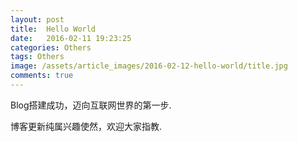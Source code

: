 ```yaml
---
layout: post
title:  Hello World
date:   2016-02-11 19:23:25
categories: Others
tags: Others
image: /assets/article_images/2016-02-12-hello-world/title.jpg
comments: true
---
```


Blog搭建成功，迈向互联网世界的第一步.

博客更新纯属兴趣使然，欢迎大家指教.
